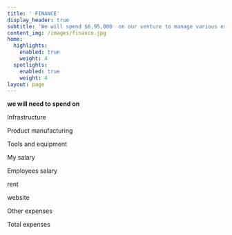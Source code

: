 ```yaml
---
title: ' FINANCE'
display_header: true
subtitle: 'We will spend $6,95,000  on our venture to manage various expenses.'
content_img: /images/finance.jpg
home:
  highlights:
    enabled: true
    weight: 4
  spotlights:
    enabled: true
    weight: 4
layout: page
---
```

**we will need to spend on**

Infrastructure 

Product manufacturing 

Tools and equipment 

My salary 

Employees salary 

rent 

website 

Other expenses 

Total expenses
